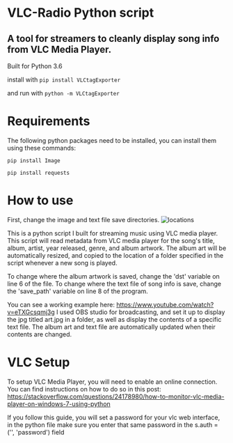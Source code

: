 # VLC-Radio Python script
## A tool for streamers to cleanly display song info from VLC Media Player.
Built for Python 3.6

install with 
```pip install VLCtagExporter ```

and run with 
``` python -m VLCtagExporter ```

# Requirements
The following python packages need to be installed, you can install them using these commands:
``` 
pip install Image   
```
``` 
pip install requests 
```

# How to use
First, change the image and text file save directories. 
![locations](https://user-images.githubusercontent.com/27025504/34912780-43265264-f89e-11e7-9595-0ec692dd8e68.png)

This is a python script I built for streaming music using VLC media player. This script will read metadata from VLC media player for the song's title, album, artist, year released, genre, and album artwork. The album art will be automatically resized, and copied to the location of a folder specified in the script whenever a new song is played.

To change where the album artwork is saved, change the 'dst' variable on line 6 of the file. To change where the text file of song info is save, change the 'save_path' variable on line 8 of the program.

You can see a working example here: https://www.youtube.com/watch?v=eTXGcsqmj3g I used OBS studio for broadcasting, and set it up to display the jpg titled art.jpg in a folder, as well as display the contents of a specific text file. The album art and text file are automatically updated when their contents are changed.

# VLC Setup
To setup VLC Media Player, you will need to enable an online connection. You can find instructions on how to do so in this post:
https://stackoverflow.com/questions/24178980/how-to-monitor-vlc-media-player-on-windows-7-using-python

If you follow this guide, you will set a password for your vlc web interface, in the python file make sure you enter that same password in the s.auth = ('', 'password') field
